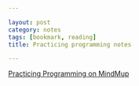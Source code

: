 ```yaml
---

layout: post
category: notes
tags: [bookmark, reading]
title: Practicing programming notes

---
```


<a href="http://www.mindmup.com/map/a19df143301fdd01312b0d72f2caba4213" data-role="mindmup-embed" title="Practicing Programming" data-width="90%" data-height="500" data-style="border:1px solid black;margin-bottom:5px;">Practicing Programming on MindMup</a>

